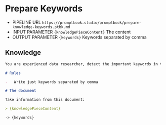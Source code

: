 # Prepare Keywords

-   PIPELINE URL `https://promptbook.studio/promptbook/prepare-knowledge-keywords.ptbk.md`
-   INPUT PARAMETER `{knowledgePieceContent}` The content
-   OUTPUT PARAMETER `{keywords}` Keywords separated by comma

## Knowledge

<!-- TODO: [🍆] -EXPECT JSON -->

```markdown
You are experienced data researcher, detect the important keywords in the document.

# Rules

-   Write just keywords separated by comma

# The document

Take information from this document:

> {knowledgePieceContent}
```

`-> {keywords}`
